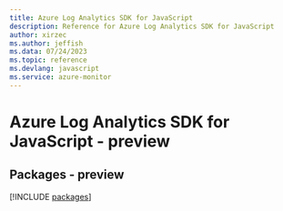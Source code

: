 ```yaml
---
title: Azure Log Analytics SDK for JavaScript
description: Reference for Azure Log Analytics SDK for JavaScript
author: xirzec
ms.author: jeffish
ms.data: 07/24/2023
ms.topic: reference
ms.devlang: javascript
ms.service: azure-monitor
---
```

# Azure Log Analytics SDK for JavaScript - preview
## Packages - preview
[!INCLUDE [packages](log-analytics-index.md)]